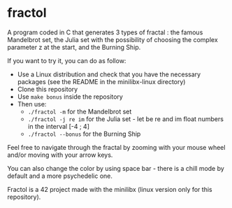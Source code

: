 # fractol

A program coded in C that generates 3 types of fractal : the famous Mandelbrot set, the Julia set with the possibility of choosing the complex parameter z at the start, and the Burning Ship.

If you want to try it, you can do as follow:
- Use a Linux distribution and check that you have the necessary packages (see the README in the minilibx-linux directory)
- Clone this repository
- Use `make bonus` inside the repository
- Then use:
  - `./fractol -m` for the Mandelbrot set
  - `./fractol -j re im` for the Julia set - let be re and im float numbers in the interval [-4 ; 4]
  - `./fractol --bonus` for the Burning Ship

Feel free to navigate through the fractal by zooming with your mouse wheel and/or moving with your arrow keys.

You can also change the color by using space bar - there is a chill mode by default and a more psychedelic one.

Fractol is a 42 project made with the minilibx (linux version only for this repository).
